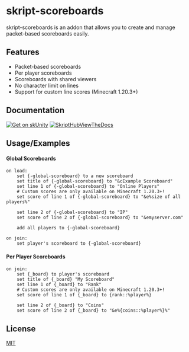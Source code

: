 # skript-scoreboards
skript-scoreboards is an addon that allows you to create and manage packet-based scoreboards easily.

## Features
- Packet-based scoreboards
- Per player scoreboards
- Scoreboards with shared viewers
- No character limit on lines
- Support for custom line scores (Minecraft 1.20.3+)

## Documentation
[![Get on skUnity](https://docs.skunity.com/skunity/library/Docs/Assets/assets/images/buttons/v2/get-the-syntax-square.png)](https://docs.skunity.com/syntax/search/addon:skript-scoreboards) [![SkriptHubViewTheDocs](http://skripthub.net/static/addon/ViewTheDocsButton.png)](http://skripthub.net/docs/?addon=skript-scoreboards)


## Usage/Examples
#### Global Scoreboards
```applescript
on load:
    set {-global-scoreboard} to a new scoreboard
    set title of {-global-scoreboard} to "&cExample Scoreboard"
    set line 1 of {-global-scoreboard} to "Online Players"
    # Custom scores are only available on Minecraft 1.20.3+!
    set score of line 1 of {-global-scoreboard} to "&e%size of all players%"

    set line 2 of {-global-scoreboard} to "IP"
    set score of line 2 of {-global-scoreboard} to "&emyserver.com"

    add all players to {-global-scoreboard}

on join:
    set player's scoreboard to {-global-scoreboard}
```

#### Per Player Scoreboards
```applescript
on join:
    set {_board} to player's scoreboard
    set title of {_board} "My Scoreboard"
    set line 1 of {_board} to "Rank"
    # Custom scores are only available on Minecraft 1.20.3+!
    set score of line 1 of {_board} to {rank::%player%}

    set line 2 of {_board} to "Coins"
    set score of line 2 of {_board} to "&e%{coins::%player%}%"
```

## License
[MIT](https://choosealicense.com/licenses/mit/)
